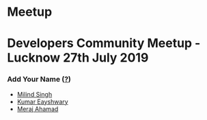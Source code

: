 # Meetup
Developers Community Meetup - Lucknow 27th July 2019 
===========================

### Add Your Name ([?](https://github.com/cedcommerce/meetup/blob/master/Tutorial.md))
- [Milind Singh](http://github.com/milindsingh)
- [Kumar Eayshwary](http://github.com/Eayshwary)
- [Meraj Ahamad](https://github.com/merajahamad)
